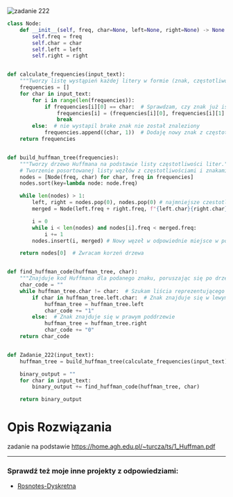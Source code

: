 <picture>
  <source srcset="../../srt/zbior_zadan/222.png" media="(prefers-color-scheme: light)">
  <source srcset="../../srt/zbior_zadan/black_222.png" media="(prefers-color-scheme: dark)">
  <img src="../../srt/zbior_zadan/black_222.png" alt="zadanie 222">
</picture>

```python
class Node:
    def __init__(self, freq, char=None, left=None, right=None) -> None:
        self.freq = freq
        self.char = char
        self.left = left
        self.right = right


def calculate_frequencies(input_text):
    """Tworzy listę wystąpień każdej litery w formie (znak, częstotliwość)."""
    frequencies = []
    for char in input_text:
        for i in range(len(frequencies)):
            if frequencies[i][0] == char:  # Sprawdzam, czy znak już istnieje
                frequencies[i] = (frequencies[i][0], frequencies[i][1] + 1)  # Zwiększam częstotliwość
                break
        else:  # nie wystapil brake znak nie został znaleziony
            frequencies.append((char, 1))  # Dodaję nowy znak z częstotliwością 1
    return frequencies


def build_huffman_tree(frequencies):
    """Tworzy drzewo Huffmana na podstawie listy częstotliwości liter."""
    # Tworzenie posortowanej listy węzłów z częstotliwościami i znakami
    nodes = [Node(freq, char) for char, freq in frequencies]
    nodes.sort(key=lambda node: node.freq)

    while len(nodes) > 1:
        left, right = nodes.pop(0), nodes.pop(0) # najmniejsze czestotliwosci
        merged = Node(left.freq + right.freq, f"{left.char}{right.char}", left, right) # rodzic najmniejszych

        i = 0
        while i < len(nodes) and nodes[i].freq < merged.freq:
            i += 1
        nodes.insert(i, merged) # Nowy węzeł w odpowiednie miejsce w posortowanej liście

    return nodes[0]  # Zwracam korzeń drzewa


def find_huffman_code(huffman_tree, char):
    """Znajduje kod Huffmana dla podanego znaku, poruszając się po drzewie."""
    char_code = ""
    while huffman_tree.char != char:  # Szukam liścia reprezentującego znak
        if char in huffman_tree.left.char:  # Znak znajduje się w lewym poddrzewie
            huffman_tree = huffman_tree.left
            char_code += "1"
        else:  # Znak znajduje się w prawym poddrzewie
            huffman_tree = huffman_tree.right
            char_code += "0"
    return char_code


def Zadanie_222(input_text):
    huffman_tree = build_huffman_tree(calculate_frequencies(input_text))

    binary_output = ""
    for char in input_text:
        binary_output += find_huffman_code(huffman_tree, char)

    return binary_output
```

# Opis Rozwiązania 

zadanie na podstawie https://home.agh.edu.pl/~turcza/ts/1_Huffman.pdf



---
### Sprawdź też moje inne projekty z odpowiedziami:
- [Rosnotes-Dyskretna](https://github.com/kamilGie/Rosnotes-Dyskretna)

